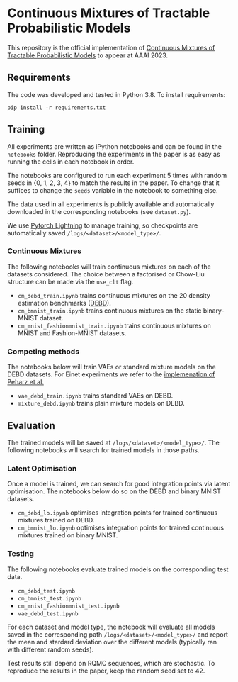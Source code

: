 # Continuous Mixtures of Tractable Probabilistic Models

This repository is the official implementation of [Continuous Mixtures of Tractable Probabilistic Models](https://arxiv.org/abs/2209.10584) to appear at AAAI 2023. 

## Requirements

The code was developed and tested in Python 3.8. To install requirements:

```setup
pip install -r requirements.txt
```

## Training

All experiments are written as iPython notebooks and can be found in the `notebooks` folder.
Reproducing the experiments in the paper is as easy as running the cells in each notebook in order.

The notebooks are configured to run each experiment 5 times with random seeds in {0, 1, 2, 3, 4} to match the results in the paper. To change that it suffices to change the `seeds` variable in the notebook to something else.

The data used in all experiments is publicly available and automatically downloaded in the corresponding notebooks (see `dataset.py`).

We use [Pytorch Lightning](https://www.pytorchlightning.ai/) to manage training, so checkpoints are automatically saved `/logs/<dataset>/<model_type>/`.

### Continuous Mixtures
The following notebooks will train continuous mixtures on each of the datasets considered. 
The choice between a factorised or Chow-Liu structure can be made via the `use_clt` flag.
- `cm_debd_train.ipynb` trains continuous mixtures on the 20 density estimation benchmarks ([DEBD](https://github.com/arranger1044/DEBD)).
- `cm_bmnist_train.ipynb` trains continuous mixtures on the static binary-MNIST dataset.
- `cm_mnist_fashionmnist_train.ipynb` trains continuous mixtures on MNIST and Fashion-MNIST datasets.

### Competing methods
The notebooks below will train VAEs or standard mixture models on the DEBD datasets. For Einet experiments we refer to the [implemenation of Peharz et al.](https://github.com/cambridge-mlg/EinsumNetworks)
- `vae_debd_train.ipynb` trains standard VAEs on DEBD.
- `mixture_debd.ipynb` trains plain mixture models on DEBD.


## Evaluation
The trained models will be saved at `/logs/<dataset>/<model_type>/`. The following notebooks will search for trained models in those paths.

### Latent Optimisation
Once a model is trained, we can search for good integration points via latent optimisation. The notebooks below do so on the DEBD and binary MNIST datasets.
- `cm_debd_lo.ipynb` optimises integration points for trained continuous mixtures trained on DEBD.
- `cm_bmnist_lo.ipynb` optimises integration points for trained continuous mixtures trained on binary MNIST.

### Testing
The following notebooks evaluate trained models on the corresponding test data.
- `cm_debd_test.ipynb`
- `cm_bmnist_test.ipynb`
- `cm_mnist_fashionmnist_test.ipynb`
- `vae_debd_test.ipynb`

For each dataset and model type, the notebook will evaluate all models saved in the corresponding path `/logs/<dataset>/<model_type>/` and report the mean and stardard deviation over the different models (typically ran with different random seeds).

Test results still depend on RQMC sequences, which are stochastic. To reproduce the results in the paper, keep the random seed set to 42.
